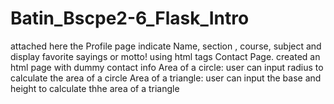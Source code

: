 # Batin_Bscpe2-6_Flask_Intro

attached  here the Profile page indicate Name, section , course, subject and display favorite sayings or motto! using html tags 
Contact Page. created an html page with dummy contact info
Area of a circle: user can input radius to calculate the area of a circle
Area of a triangle: user can input the base and height to calculate thhe area of a triangle

